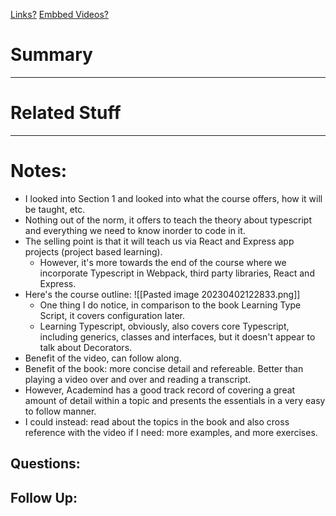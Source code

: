 [Links?](#)
[Embbed Videos?](#)
# Summary
----

# Related Stuff

----
# Notes:
- I looked into Section 1 and looked into what the course offers, how it will be taught, etc.
- Nothing out of the norm, it offers to teach the theory about typescript and everything we need to know inorder to code in it.
- The selling point is that it will teach us via React and Express app projects (project based learning).
	- However, it's more towards the end of the course where we incorporate Typescript in Webpack, third party libraries, React and Express.
- Here's the course outline:
  ![[Pasted image 20230402122833.png]]
  - One thing I do notice, in comparison to the book Learning Type Script, it covers configuration later.
  - Learning Typescript, obviously, also covers core Typescript, including generics, classes and interfaces, but it doesn't appear to talk about Decorators.
 - Benefit of the video, can follow along.  
 - Benefit of the book: more concise detail and refereable. Better than playing a video over and over and reading a transcript.
 - However, Academind has a good track record of covering a great amount of detail within a topic and presents the essentials in a very easy to follow manner.
 - I could instead: read about the topics in the book and also cross reference with the video if I need: more examples, and more exercises.
 
## Questions:

## Follow Up:
